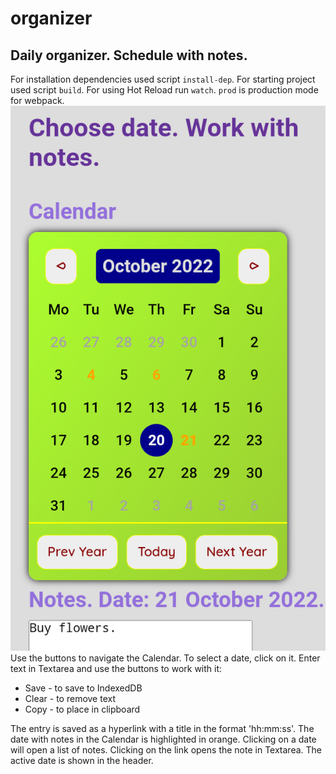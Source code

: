 # organizer
Daily organizer. Schedule with notes.
---
For installation dependencies used script `install-dep`.
For starting project used script `build`.
For using Hot Reload run `watch`.
`prod` is production mode for webpack.
![Calendar](/calendar.png "Calendar")
Use the buttons to navigate the Calendar. To select a date, click on it. Enter text in Textarea and use the buttons to work with it:
- Save - to save to IndexedDB
- Clear - to remove text
- Copy - to place in clipboard

The entry is saved as a hyperlink with a title in the format 'hh:mm:ss'. The date with notes in the Calendar is highlighted in orange. Clicking on a date will open a list of notes. Clicking on the link opens the note in Textarea. The active date is shown in the header.
